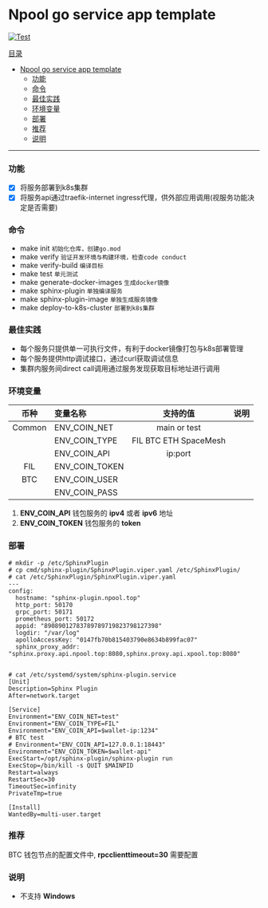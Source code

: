 # Npool go service app template

[![Test](https://github.com/NpoolPlatform/sphinx-plugin/actions/workflows/main.yml/badge.svg?branch=master)](https://github.com/NpoolPlatform/sphinx-plugin/actions/workflows/main.yml)

[目录](#目录)
- [Npool go service app template](#npool-go-service-app-template)
    - [功能](#功能)
    - [命令](#命令)
    - [最佳实践](#最佳实践)
    - [环境变量](#环境变量)
    - [部署](#部署)
    - [推荐](#推荐)
    - [说明](#说明)

-----------
### 功能
* [x] 将服务部署到k8s集群
* [x] 将服务api通过traefik-internet ingress代理，供外部应用调用(视服务功能决定是否需要)

### 命令
* make init ```初始化仓库，创建go.mod```
* make verify ```验证开发环境与构建环境，检查code conduct```
* make verify-build ```编译目标```
* make test ```单元测试```
* make generate-docker-images ```生成docker镜像```
* make sphinx-plugin ```单独编译服务```
* make sphinx-plugin-image ```单独生成服务镜像```
* make deploy-to-k8s-cluster ```部署到k8s集群```

### 最佳实践
* 每个服务只提供单一可执行文件，有利于docker镜像打包与k8s部署管理
* 每个服务提供http调试接口，通过curl获取调试信息
* 集群内服务间direct call调用通过服务发现获取目标地址进行调用

### 环境变量

|  币种  | 变量名称       |       支持的值        | 说明  |
| :----: | :------------- | :-------------------: | :---: |
| Common | ENV_COIN_NET   |     main or test      |       |
|        | ENV_COIN_TYPE  | FIL BTC ETH SpaceMesh |       |
|        | ENV_COIN_API   |        ip:port        |       |
|  FIL   | ENV_COIN_TOKEN |                       |       |
|  BTC   | ENV_COIN_USER  |                       |       |
|        | ENV_COIN_PASS  |                       |       |

1. **ENV_COIN_API** 钱包服务的 **ipv4** 或者 **ipv6** 地址
2. **ENV_COIN_TOKEN** 钱包服务的 **token**

### 部署

```
# mkdir -p /etc/SphinxPlugin
# cp cmd/sphinx-plugin/SphinxPlugin.viper.yaml /etc/SphinxPlugin/
# cat /etc/SphinxPlugin/SphinxPlugin.viper.yaml 
---
config:
  hostname: "sphinx-plugin.npool.top"
  http_port: 50170
  grpc_port: 50171
  prometheus_port: 50172
  appid: "89089012783789789719823798127398"
  logdir: "/var/log"
  apolloAccessKey: "0147fb70b815403790e8634b899fac07"
  sphinx_proxy_addr: "sphinx.proxy.api.npool.top:8080,sphinx.proxy.api.xpool.top:8080"


# cat /etc/systemd/system/sphinx-plugin.service
[Unit]
Description=Sphinx Plugin
After=network.target

[Service]
Environment="ENV_COIN_NET=test"
Environment="ENV_COIN_TYPE=FIL"
Environment="ENV_COIN_API=$wallet-ip:1234"
# BTC test
# Environment="ENV_COIN_API=127.0.0.1:18443"
Environment="ENV_COIN_TOKEN=$wallet-api"
ExecStart=/opt/sphinx-plugin/sphinx-plugin run
ExecStop=/bin/kill -s QUIT $MAINPID
Restart=always
RestartSec=30
TimeoutSec=infinity
PrivateTmp=true

[Install]
WantedBy=multi-user.target
```

### 推荐
BTC 钱包节点的配置文件中, **rpcclienttimeout=30** 需要配置

### 说明

+ 不支持 **Windows**
